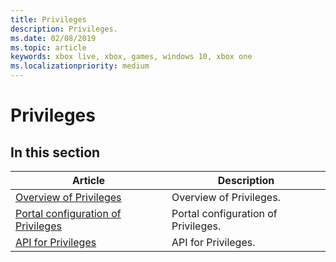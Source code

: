 ```yaml
---
title: Privileges
description: Privileges.
ms.date: 02/08/2019
ms.topic: article
keywords: xbox live, xbox, games, windows 10, xbox one
ms.localizationpriority: medium
---
```

# Privileges


## In this section

| Article | Description |
|---------|-------------|
| [Overview of Privileges](overview.md) | Overview of Privileges. |
| [Portal configuration of Privileges](portal.md) | Portal configuration of Privileges. |
| [API for Privileges](api.md) | API for Privileges. |

